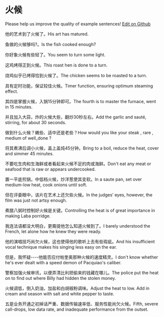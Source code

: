 # 火候

Please help us improve the quality of example sentences! [Edit on Github](https://github.com/jiyushe/jiyu-example-sentence-source/blob/main/chinese/huohou.md)

<p><span class="chinese">他的艺术到了火候了。</span><span class="english">His art has matured.</span></p>

<p><span class="chinese">鱼做的火候够吗?。</span><span class="english">Is the fish cooked enough?</span></p>

<p><span class="chinese">你好象火候有些轻了。</span><span class="english">You seem to turn some light.</span></p>

<p><span class="chinese">这鸡烤得正到火候。</span><span class="english">This roast hen is done to a turn.</span></p>

<p><span class="chinese">烧鸡似乎已烤得恰到火候了。</span><span class="english">The chicken seems to be roasted to a turn.</span></p>

<p><span class="chinese">具有定时功能，保证较佳火候。</span><span class="english">Timer function, ensuring optimum steaming effect.</span></p>

<p><span class="chinese">其四是掌握火候，入锅15分钟即可。</span><span class="english">The fourth is to master the furnace, went in 15 minutes.</span></p>

<p><span class="chinese">并且加入大蒜，炸的火候大些，翻炒30秒左右。</span><span class="english">Add the garlic and sauté, stirring, for about 30 seconds.</span></p>

<p><span class="chinese">做到什么火候？嫩些、适中还是老些？</span><span class="english">How would you like your steak , rare , medium of well_done ?</span></p>

<p><span class="chinese">将其煮沸后调小火候，盖上盖炖45分钟。</span><span class="english">Bring to a boil, reduce the heat, cover and simmer 45 minutes.</span></p>

<p><span class="chinese">不要吃生肉和生海鲜或者看起来火候不足的肉或海鲜。</span><span class="english">Don't eat any meat or seafood that is raw or appears undercooked.</span></p>

<p><span class="chinese">置一平底煎锅，中低档火候，炒洋葱使其变软。</span><span class="english">In a saute pan, set over medium-low heat, cook onions until soft.</span></p>

<p><span class="chinese">但在评委眼中，该片在艺术上还欠些火候。</span><span class="english">In the judges’ eyes, however, the film was just not artsy enough.</span></p>

<p><span class="chinese">煮腊八粥时控制好火候是关键。</span><span class="english">Controlling the heat is of great importance in making Laba porridge.</span></p>

<p><span class="chinese">我连法语都没大明白，更甭提他怎么知道火候到了。</span><span class="english">I barely understood the French, let alone how he knew they were ready.</span></p>

<p><span class="chinese">他的演唱技巧尚欠火候，这也使得他的歌听上去有些瑕疵。</span><span class="english">And his insufficient vocal technique makes his singing less easy on the ear.</span></p>

<p><span class="chinese">但是，我怀疑----他能否应付帕奎奥那种火候的速度精灵。</span><span class="english">I don't know whether he's ever dealt with a speed demon of Pacquiao's caliber.</span></p>

<p><span class="chinese">警察加强火候审讯，以便弄清比利把偷来的钱藏在哪儿。</span><span class="english">The police put the heat on to find out where Billy had hidden the stolen money.</span></p>

<p><span class="chinese">火候调低，倒入奶油，加盐和白胡椒粉调味。</span><span class="english">Adjust the heat to low. Add in cream and season with salt and white pepper to taste.</span></p>

<p><span class="chinese">五是业务开通之初掉话严重、数据传输速率低、服务性能尚欠火候。</span><span class="english">Fifth, severe call-drops, low data rate, and inadequate performance from the outset.</span></p>

